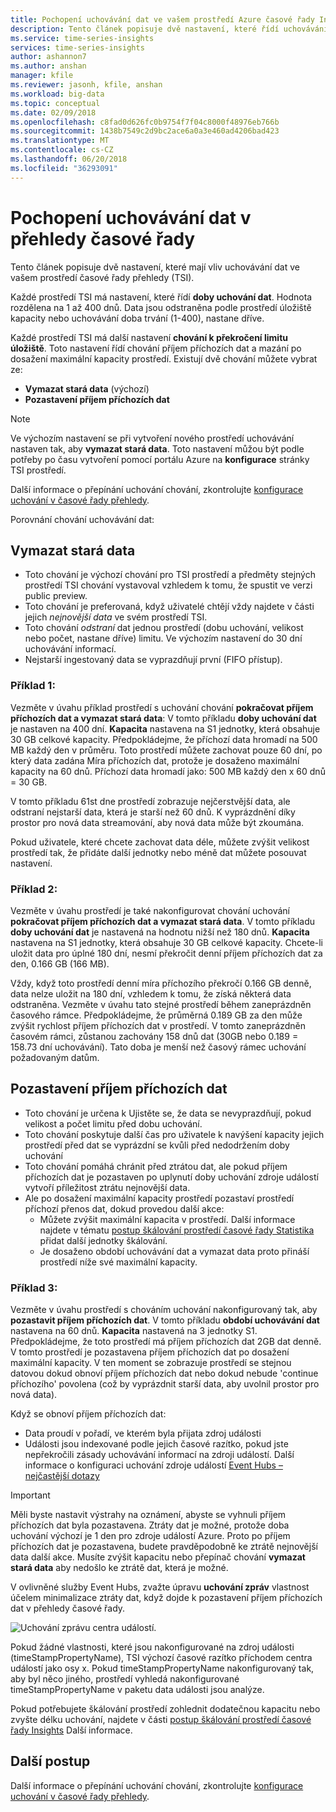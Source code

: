 ```yaml
---
title: Pochopení uchovávání dat ve vašem prostředí Azure časové řady Insights | Microsoft Docs
description: Tento článek popisuje dvě nastavení, které řídí uchovávání dat ve vašem prostředí Statistika Azure časové řady.
ms.service: time-series-insights
services: time-series-insights
author: ashannon7
ms.author: anshan
manager: kfile
ms.reviewer: jasonh, kfile, anshan
ms.workload: big-data
ms.topic: conceptual
ms.date: 02/09/2018
ms.openlocfilehash: c8fad0d626fc0b9754f7f04c8000f48976eb766b
ms.sourcegitcommit: 1438b7549c2d9bc2ace6a0a3e460ad4206bad423
ms.translationtype: MT
ms.contentlocale: cs-CZ
ms.lasthandoff: 06/20/2018
ms.locfileid: "36293091"
---
```

# <a name="understand-data-retention-in-time-series-insights"></a>Pochopení uchovávání dat v přehledy časové řady
Tento článek popisuje dvě nastavení, které mají vliv uchovávání dat ve vašem prostředí časové řady přehledy (TSI).

Každé prostředí TSI má nastavení, které řídí **doby uchování dat**. Hodnota rozdělena na 1 až 400 dnů. Data jsou odstraněna podle prostředí úložiště kapacity nebo uchovávání doba trvání (1-400), nastane dříve.

Každé prostředí TSI má další nastavení **chování k překročení limitu úložiště**. Toto nastavení řídí chování příjem příchozích dat a mazání po dosažení maximální kapacity prostředí. Existují dvě chování můžete vybrat ze:
- **Vymazat stará data** (výchozí)  
- **Pozastavení příjem příchozích dat**

> [!NOTE]
> Ve výchozím nastavení se při vytvoření nového prostředí uchovávání nastaven tak, aby **vymazat stará data**. Toto nastavení můžou být podle potřeby po času vytvoření pomocí portálu Azure na **konfigurace** stránky TSI prostředí.

Další informace o přepínání uchování chování, zkontrolujte [konfigurace uchování v časové řady přehledy](time-series-insights-how-to-configure-retention.md).

Porovnání chování uchovávání dat:

## <a name="purge-old-data"></a>Vymazat stará data
- Toto chování je výchozí chování pro TSI prostředí a předměty stejných prostředí TSI chování vystavoval vzhledem k tomu, že spustit ve verzi public preview.  
- Toto chování je preferovaná, když uživatelé chtějí vždy najdete v části jejich *nejnovější data* ve svém prostředí TSI. 
- Toto chování *odstraní* dat jednou prostředí (dobu uchování, velikost nebo počet, nastane dříve) limitu. Ve výchozím nastavení do 30 dní uchovávání informací. 
- Nejstarší ingestovaný data se vyprazdňují první (FIFO přístup).

### <a name="example-1"></a>Příklad 1:
Vezměte v úvahu příklad prostředí s uchování chování **pokračovat příjem příchozích dat a vymazat stará data**: V tomto příkladu **doby uchování dat** je nastaven na 400 dní. **Kapacita** nastavena na S1 jednotky, která obsahuje 30 GB celkové kapacity.   Předpokládejme, že příchozí data hromadí na 500 MB každý den v průměru. Toto prostředí můžete zachovat pouze 60 dní, po který data zadána Míra příchozích dat, protože je dosaženo maximální kapacity na 60 dnů. Příchozí data hromadí jako: 500 MB každý den x 60 dnů = 30 GB. 

V tomto příkladu 61st dne prostředí zobrazuje nejčerstvější data, ale odstraní nejstarší data, která je starší než 60 dnů. K vyprázdnění díky prostor pro nová data streamování, aby nová data může být zkoumána. 

Pokud uživatele, které chcete zachovat data déle, můžete zvýšit velikost prostředí tak, že přidáte další jednotky nebo méně dat můžete posouvat nastavení.  

### <a name="example-2"></a>Příklad 2:
Vezměte v úvahu prostředí je také nakonfigurovat chování uchování **pokračovat příjem příchozích dat a vymazat stará data**. V tomto příkladu **doby uchování dat** je nastavená na hodnotu nižší než 180 dnů. **Kapacita** nastavena na S1 jednotky, která obsahuje 30 GB celkové kapacity. Chcete-li uložit data pro úplné 180 dní, nesmí překročit denní příjem příchozích dat za den, 0.166 GB (166 MB).  

Vždy, když toto prostředí denní míra příchozího překročí 0.166 GB denně, data nelze uložit na 180 dní, vzhledem k tomu, že získá některá data odstraněna. Vezměte v úvahu tato stejné prostředí během zaneprázdněn časového rámce. Předpokládejme, že průměrná 0.189 GB za den může zvýšit rychlost příjem příchozích dat v prostředí. V tomto zaneprázdněn časovém rámci, zůstanou zachovány 158 dnů dat (30GB nebo 0.189 = 158.73 dní uchovávání). Tato doba je menší než časový rámec uchování požadovaným datům.

## <a name="pause-ingress"></a>Pozastavení příjem příchozích dat
- Toto chování je určena k Ujistěte se, že data se nevyprazdňují, pokud velikost a počet limitu před dobu uchování.  
- Toto chování poskytuje další čas pro uživatele k navýšení kapacity jejich prostředí před dat se vyprázdní se kvůli před nedodržením doby uchování
- Toto chování pomáhá chránit před ztrátou dat, ale pokud příjem příchozích dat je pozastaven po uplynutí doby uchování zdroje událostí vytvoří příležitost ztrátu nejnovější data.
- Ale po dosažení maximální kapacity prostředí pozastaví prostředí příchozí přenos dat, dokud provedou další akce: 
   - Můžete zvýšit maximální kapacita v prostředí. Další informace najdete v tématu [postup škálování prostředí časové řady Statistika](time-series-insights-how-to-scale-your-environment.md) přidat další jednotky škálování.
   - Je dosaženo období uchovávání dat a vymazat data proto přináší prostředí níže své maximální kapacity.

### <a name="example-3"></a>Příklad 3:
Vezměte v úvahu prostředí s chováním uchování nakonfigurovaný tak, aby **pozastavit příjem příchozích dat**. V tomto příkladu **období uchovávání dat** nastavena na 60 dnů. **Kapacita** nastavená na 3 jednotky S1. Předpokládejme, že toto prostředí má příjem příchozích dat 2GB dat denně. V tomto prostředí je pozastavena příjem příchozích dat po dosažení maximální kapacity. V ten moment se zobrazuje prostředí se stejnou datovou dokud obnoví příjem příchozích dat nebo dokud nebude 'continue příchozího' povolena (což by vyprázdnit starší data, aby uvolnil prostor pro nová data). 

Když se obnoví příjem příchozích dat:
- Data proudí v pořadí, ve kterém byla přijata zdroj události
- Události jsou indexované podle jejich časové razítko, pokud jste nepřekročili zásady uchovávání informací na zdroji událostí. Další informace o konfiguraci uchování zdroje událostí [Event Hubs – nejčastější dotazy](../event-hubs/event-hubs-faq.md)

> [!IMPORTANT]
> Měli byste nastavit výstrahy na oznámení, abyste se vyhnuli příjem příchozích dat byla pozastavena. Ztráty dat je možné, protože doba uchování výchozí je 1 den pro zdroje událostí Azure. Proto po příjem příchozích dat je pozastavena, budete pravděpodobně ke ztrátě nejnovější data další akce. Musíte zvýšit kapacitu nebo přepínač chování **vymazat stará data** aby nedošlo ke ztrátě dat, která je možné.

V ovlivněné služby Event Hubs, zvažte úpravu **uchování zpráv** vlastnost účelem minimalizace ztráty dat, když dojde k pozastavení příjem příchozích dat v přehledy časové řady.

![Uchování zprávu centra událostí.](media/time-series-insights-contepts-retention/event-hub-retention.png)

Pokud žádné vlastnosti, které jsou nakonfigurované na zdroj události (timeStampPropertyName), TSI výchozí časové razítko příchodem centra událostí jako osy x. Pokud timeStampPropertyName nakonfigurovaný tak, aby byl něco jiného, prostředí vyhledá nakonfigurované timeStampPropertyName v paketu data události jsou analýze. 

Pokud potřebujete škálování prostředí zohlednit dodatečnou kapacitu nebo zvyšte délku uchování, najdete v části [postup škálování prostředí časové řady Insights](time-series-insights-how-to-scale-your-environment.md) Další informace.  

## <a name="next-steps"></a>Další postup
Další informace o přepínání uchování chování, zkontrolujte [konfigurace uchování v časové řady přehledy](time-series-insights-how-to-configure-retention.md).
